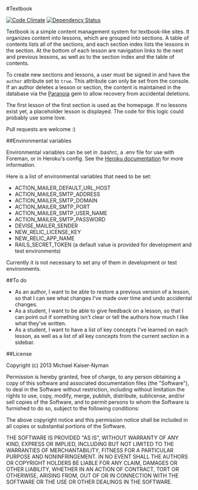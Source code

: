 #Textbook

[![Code Climate](https://codeclimate.com/github/epicodus/textbook.png)](https://codeclimate.com/github/epicodus/textbook) [![Dependency Status](https://gemnasium.com/epicodus/textbook.png)](https://gemnasium.com/epicodus/textbook)

Textbook is a simple content management system for textbook-like sites. It organizes content into lessons, which are grouped into sections. A table of contents lists all of the sections, and each section index lists the lessons in the section. At the bottom of each lesson are navigation links to the next and previous lessons, as well as to the section index and the table of contents.

To create new sections and lessons, a user must be signed in and have the `author` attribute set to `true`. This attribute can only be set from the console. If an author deletes a lesson or section, the content is maintained in the database via the [Paranoia](https://github.com/radar/paranoia) gem to allow recovery from accidental deletions.

The first lesson of the first section is used as the homepage. If no lessons exist yet, a placeholder lesson is displayed. The code for this logic could probably use some love.

Pull requests are welcome :)

##Environmental variables

Environmental variables can be set in .bashrc, a .env file for use with Foreman, or in Heroku's config. See the [Heroku documentation](https://devcenter.heroku.com/articles/config-vars) for more information.

Here is a list of environmental variables that need to be set:

* ACTION_MAILER_DEFAULT_URL_HOST
* ACTION_MAILER_SMTP_ADDRESS
* ACTION_MAILER_SMTP_DOMAIN
* ACTION_MAILER_SMTP_PORT
* ACTION_MAILER_SMTP_USER_NAME
* ACTION_MAILER_SMTP_PASSWORD
* DEVISE_MAILER_SENDER
* NEW_RELIC_LICENSE_KEY
* NEW_RELIC_APP_NAME
* RAILS_SECRET_TOKEN (a default value is provided for development and test environments)

Currently it is not necessary to set any of them in development or test environments.


##To do

* As an author, I want to be able to restore a previous version of a lesson, so that I can see what changes I've made over time and undo accidental changes.
* As a student, I want to be able to give feedback on a lesson, so that I can point out if something isn't clear or tell the authors how much I like what they've written.
* As a student, I want to have a list of key concepts I've learned on each lesson, as well as a list of all key concepts from the current section in a sidebar.


##License

Copyright (c) 2013 Michael Kaiser-Nyman

Permission is hereby granted, free of charge, to any person obtaining a copy of this software and associated documentation files (the "Software"), to deal in the Software without restriction, including without limitation the rights to use, copy, modify, merge, publish, distribute, sublicense, and/or sell copies of the Software, and to permit persons to whom the Software is furnished to do so, subject to the following conditions:

The above copyright notice and this permission notice shall be included in all copies or substantial portions of the Software.

THE SOFTWARE IS PROVIDED "AS IS", WITHOUT WARRANTY OF ANY KIND, EXPRESS OR IMPLIED, INCLUDING BUT NOT LIMITED TO THE WARRANTIES OF MERCHANTABILITY, FITNESS FOR A PARTICULAR PURPOSE AND NONINFRINGEMENT. IN NO EVENT SHALL THE AUTHORS OR COPYRIGHT HOLDERS BE LIABLE FOR ANY CLAIM, DAMAGES OR OTHER LIABILITY, WHETHER IN AN ACTION OF CONTRACT, TORT OR OTHERWISE, ARISING FROM, OUT OF OR IN CONNECTION WITH THE SOFTWARE OR THE USE OR OTHER DEALINGS IN THE SOFTWARE.